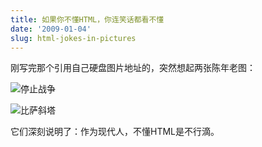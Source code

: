 ```yaml
---
title: 如果你不懂HTML，你连笑话都看不懂
date: '2009-01-04'
slug: html-jokes-in-pictures
---
```


刚写完那个引用自己硬盘图片地址的，突然想起两张陈年老图：

![停止战争](https://db.yihui.name/imgur/kMHEf.jpg)

![比萨斜塔](https://db.yihui.name/imgur/tudJt.jpg)

它们深刻说明了：作为现代人，不懂HTML是不行滴。

